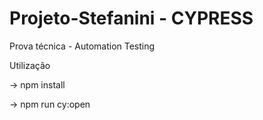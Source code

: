 # Projeto-Stefanini  - CYPRESS
 Prova técnica - Automation Testing
 
 Utilização
 
  -> npm install
 
  -> npm run cy:open
